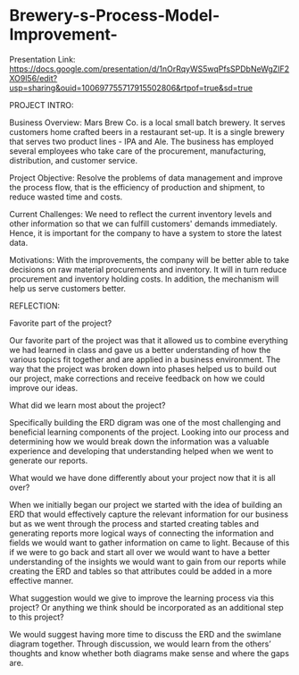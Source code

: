 # Brewery-s-Process-Model-Improvement-

Presentation Link: https://docs.google.com/presentation/d/1nOrRqyWS5wqPfsSPDbNeWgZIF2XO9l56/edit?usp=sharing&ouid=100697755717915502806&rtpof=true&sd=true

PROJECT INTRO:

Business Overview: Mars Brew Co. is a local small batch brewery. It serves customers home crafted beers in a restaurant set-up. It is a single brewery that serves two product lines - IPA and Ale. The business has employed several employees who take care of the procurement, manufacturing, distribution, and customer service. 

Project Objective: Resolve the problems of data management and improve the process flow, that is the efficiency of production and shipment, to reduce wasted time and costs.

Current Challenges: We need to reflect the current inventory levels and other information so that we can fulfill customers' demands immediately. Hence, it is important for the company to have a system to store the latest data.

Motivations: With the improvements, the company will be better able to take decisions on raw material procurements and inventory. It will in turn reduce procurement and inventory holding costs. In addition, the mechanism will help us serve customers better. 

REFLECTION:

Favorite part of the project?

Our favorite part of the project was that it allowed us to combine everything we had learned in class and gave us a better understanding of how the various topics fit together and are applied in a business environment. The way that the project was broken down into phases helped us to build out our project, make corrections and receive feedback on how we could improve our ideas.

What did we learn most about the project?

Specifically building the ERD digram was one of the most challenging and beneficial learning components of the project. Looking into our process and determining how we would break down the information was a valuable experience and developing that understanding helped when we went to generate our reports.

What would we have done differently about your project now that it is all over? 

When we initially began our project we started with the idea of building an ERD that would effectively capture the relevant information for our business but as we went through the process and started creating tables and generating reports more logical ways of connecting the information and fields we would want to gather information on came to light. Because of this if we were to go back and start all over we would want to have a better understanding of the insights we would want to gain from our reports while creating the ERD and tables so that attributes could be added in a more effective manner. 

What suggestion would we give to improve the learning process via this project? Or anything we think should be incorporated as an additional step to this project? 

We would suggest having more time to discuss the ERD and the swimlane diagram together. Through discussion, we would learn from the others’ thoughts and know whether both diagrams make sense and where the gaps are.
